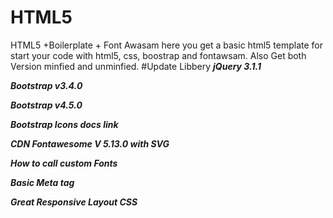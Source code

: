 # HTML5
HTML5 +Boilerplate + Font Awasam 
here you get a basic html5 template for start your code with html5, css, boostrap and fontawsam.
Also Get both Version minfied and unminfied.
#Update Libbery 
***jQuery 3.1.1***

***Bootstrap v3.4.0***

***Bootstrap v4.5.0***

***Bootstrap Icons docs link***

***CDN Fontawesome V 5.13.0 with SVG***

***How to call custom Fonts***

***Basic Meta tag***

***Great Responsive Layout CSS***
